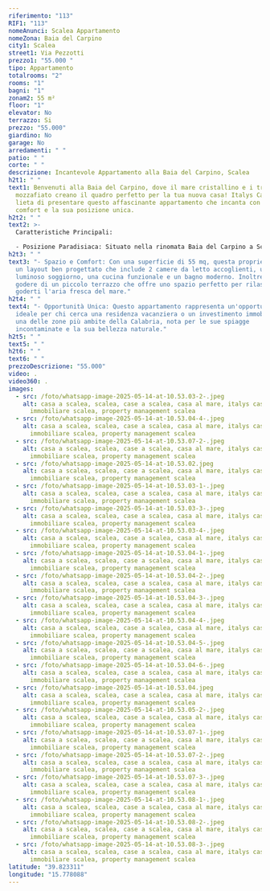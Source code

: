 ```yaml
---
riferimento: "113"
RIF1: "113"
nomeAnunci: Scalea Appartamento
nomeZona: Baia del Carpino
city1: Scalea
street1: Via Pezzotti
prezzo1: "55.000 "
tipo: Appartamento
totalrooms: "2"
rooms: "1"
bagni: "1"
zonam2: 55 m²
floor: "1"
elevator: No
terrazzo: Si
prezzo: "55.000"
giardino: No
garage: No
arredamenti: " "
patio: " "
corte: " "
descrizione: Incantevole Appartamento alla Baia del Carpino, Scalea
h2t1: " "
text1: Benvenuti alla Baia del Carpino, dove il mare cristallino e i tramonti
  mozzafiato creano il quadro perfetto per la tua nuova casa! Italys Casa è
  lieta di presentare questo affascinante appartamento che incanta con il suo
  comfort e la sua posizione unica.
h2t2: " "
text2: >-
  Caratteristiche Principali:

  - Posizione Paradisiaca: Situato nella rinomata Baia del Carpino a Scalea, questo appartamento offre la pace e la tranquillità che cerchi, a pochi passi dal mare e dalla bellezza della costa calabra.
h2t3: " "
text3: "- Spazio e Comfort: Con una superficie di 55 mq, questa proprietà vanta
  un layout ben progettato che include 2 camere da letto accoglienti, un
  luminoso soggiorno, una cucina funzionale e un bagno moderno. Inoltre, potrai
  godere di un piccolo terrazzo che offre uno spazio perfetto per rilassarsi e
  goderti l'aria fresca del mare."
h2t4: " "
text4: "- Opportunità Unica: Questo appartamento rappresenta un'opportunità
  ideale per chi cerca una residenza vacanziera o un investimento immobiliare in
  una delle zone più ambite della Calabria, nota per le sue spiagge
  incontaminate e la sua bellezza naturale."
h2t5: " "
text5: " "
h2t6: " "
text6: " "
prezzoDescrizione: "55.000"
video: .
video360: .
images:
  - src: /foto/whatsapp-image-2025-05-14-at-10.53.03-2-.jpeg
    alt: casa a scalea, scalea, case a scalea, casa al mare, italys casa, agenzia
      immobiliare scalea, property management scalea
  - src: /foto/whatsapp-image-2025-05-14-at-10.53.04-4-.jpeg
    alt: casa a scalea, scalea, case a scalea, casa al mare, italys casa, agenzia
      immobiliare scalea, property management scalea
  - src: /foto/whatsapp-image-2025-05-14-at-10.53.07-2-.jpeg
    alt: casa a scalea, scalea, case a scalea, casa al mare, italys casa, agenzia
      immobiliare scalea, property management scalea
  - src: /foto/whatsapp-image-2025-05-14-at-10.53.02.jpeg
    alt: casa a scalea, scalea, case a scalea, casa al mare, italys casa, agenzia
      immobiliare scalea, property management scalea
  - src: /foto/whatsapp-image-2025-05-14-at-10.53.03-1-.jpeg
    alt: casa a scalea, scalea, case a scalea, casa al mare, italys casa, agenzia
      immobiliare scalea, property management scalea
  - src: /foto/whatsapp-image-2025-05-14-at-10.53.03-3-.jpeg
    alt: casa a scalea, scalea, case a scalea, casa al mare, italys casa, agenzia
      immobiliare scalea, property management scalea
  - src: /foto/whatsapp-image-2025-05-14-at-10.53.03-4-.jpeg
    alt: casa a scalea, scalea, case a scalea, casa al mare, italys casa, agenzia
      immobiliare scalea, property management scalea
  - src: /foto/whatsapp-image-2025-05-14-at-10.53.04-1-.jpeg
    alt: casa a scalea, scalea, case a scalea, casa al mare, italys casa, agenzia
      immobiliare scalea, property management scalea
  - src: /foto/whatsapp-image-2025-05-14-at-10.53.04-2-.jpeg
    alt: casa a scalea, scalea, case a scalea, casa al mare, italys casa, agenzia
      immobiliare scalea, property management scalea
  - src: /foto/whatsapp-image-2025-05-14-at-10.53.04-3-.jpeg
    alt: casa a scalea, scalea, case a scalea, casa al mare, italys casa, agenzia
      immobiliare scalea, property management scalea
  - src: /foto/whatsapp-image-2025-05-14-at-10.53.04-4-.jpeg
    alt: casa a scalea, scalea, case a scalea, casa al mare, italys casa, agenzia
      immobiliare scalea, property management scalea
  - src: /foto/whatsapp-image-2025-05-14-at-10.53.04-5-.jpeg
    alt: casa a scalea, scalea, case a scalea, casa al mare, italys casa, agenzia
      immobiliare scalea, property management scalea
  - src: /foto/whatsapp-image-2025-05-14-at-10.53.04-6-.jpeg
    alt: casa a scalea, scalea, case a scalea, casa al mare, italys casa, agenzia
      immobiliare scalea, property management scalea
  - src: /foto/whatsapp-image-2025-05-14-at-10.53.04.jpeg
    alt: casa a scalea, scalea, case a scalea, casa al mare, italys casa, agenzia
      immobiliare scalea, property management scalea
  - src: /foto/whatsapp-image-2025-05-14-at-10.53.05-2-.jpeg
    alt: casa a scalea, scalea, case a scalea, casa al mare, italys casa, agenzia
      immobiliare scalea, property management scalea
  - src: /foto/whatsapp-image-2025-05-14-at-10.53.07-1-.jpeg
    alt: casa a scalea, scalea, case a scalea, casa al mare, italys casa, agenzia
      immobiliare scalea, property management scalea
  - src: /foto/whatsapp-image-2025-05-14-at-10.53.07-2-.jpeg
    alt: casa a scalea, scalea, case a scalea, casa al mare, italys casa, agenzia
      immobiliare scalea, property management scalea
  - src: /foto/whatsapp-image-2025-05-14-at-10.53.07-3-.jpeg
    alt: casa a scalea, scalea, case a scalea, casa al mare, italys casa, agenzia
      immobiliare scalea, property management scalea
  - src: /foto/whatsapp-image-2025-05-14-at-10.53.08-1-.jpeg
    alt: casa a scalea, scalea, case a scalea, casa al mare, italys casa, agenzia
      immobiliare scalea, property management scalea
  - src: /foto/whatsapp-image-2025-05-14-at-10.53.08-2-.jpeg
    alt: casa a scalea, scalea, case a scalea, casa al mare, italys casa, agenzia
      immobiliare scalea, property management scalea
  - src: /foto/whatsapp-image-2025-05-14-at-10.53.08-3-.jpeg
    alt: casa a scalea, scalea, case a scalea, casa al mare, italys casa, agenzia
      immobiliare scalea, property management scalea
latitude: "39.823311"
longitude: "15.778088"
---
```

